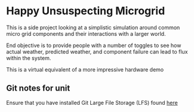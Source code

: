 # Happy Unsuspecting Microgrid

This is a side project looking at a simplistic simulation around common micro grid components and their interactions with a larger world.


End objective is to provide people with a number of toggles to see how actual weather, predicted weather, and component failure can lead to flux within the system.

This is a virtual equivalent of a more impressive hardware demo


## Git notes for unit

Ensure that you have installed Git Large File Storage (LFS) found [here](https://git-lfs.github.com/)